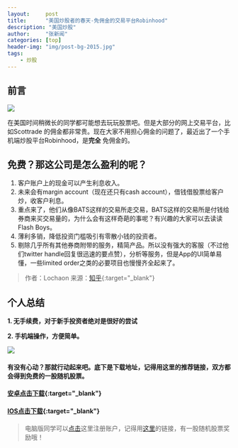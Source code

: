 ```yaml
---
layout:     post
title:      "美国炒股者的春天-免佣金的交易平台Robinhood"
description: "美国炒股"
author:     "张新闻"
categories: [top]
header-img: "img/post-bg-2015.jpg"
tags:
    - 炒股
---
```


## 前言

![](https://fthmb.tqn.com/U733jhmhZuwV2kPjvP9oW5VZCo8=/450x300/filters:no_upscale()/about/stockinvesting-5824dac45f9b58d5b1b85692.png)

在美国时间稍微长的同学都可能想去玩玩股票吧。但是大部分的网上交易平台，比如Scottrade 的佣金都非常贵。现在大家不用担心佣金的问题了，最近出了一个手机端炒股平台Robinhood，是**完全** 免佣金的。


## 免费？那这公司是怎么盈利的呢？

1. 客户账户上的现金可以产生利息收入。
2. 未来会有margin account（现在还只有cash account），借钱借股票给客户炒，收客户利息。
3. 重点来了，他们从像BATS这样的交易所走交易，BATS这样的交易所是付钱给券商来买交易量的，为什么会有这样奇葩的事呢？有兴趣的大家可以去读读Flash Boys。
4. 薄利多销，降低投资门槛吸引有零散小钱的投资者。
5. 剔除几乎所有其他券商附带的服务，精简产品。所以没有强大的客服（不过他们twitter handle回复很迅速的要点赞），分析等服务，但是App的UI简单易懂，一些limited order之类的必要项目也慢慢齐全起来了。

> 作者：Lochaon
来源：[知乎](https://www.zhihu.com/question/26947090/answer/54978883){:target="_blank"} 


## 个人总结

**1. 无手续费，对于新手投资者绝对是很好的尝试**

**2. 手机端操作，方便简单。**


![](http://i.investopedia.com/dimages/graphics/robinhood_0.jpg)

#### 有没有心动？那就行动起来吧。底下是下载地址，记得用这里的推荐链接，双方都会得到免费的一股随机股票。       

#### [安卓点击下载](http://share.robinhood.com/xinwenz){:target="_blank"} 

#### [IOS点击下载](http://share.robinhood.com/xinwenz){:target="_blank"} 

> 电脑版同学可以[点击](http://share.robinhood.com/xinwenz)这里注册账户，记得用[这里](http://share.robinhood.com/xinwenz)的链接，有一股随机股票奖励哦！








